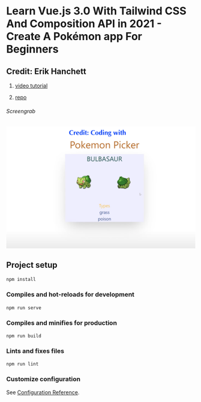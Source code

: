 # Learn Vue.js 3.0 With Tailwind CSS And Composition API in 2021 - Create A Pokémon app For Beginners
## Credit: Erik Hanchett
1. [video tutorial ](https://www.youtube.com/channel/UCshZ3rdoCLjDYuTR_RBubzw)

2. [repo ](https://github.com/ErikCH/PokemonVue.git)

###### Screengrab <br>
![screengrab](./screengrab.png  "Create A Pokémon app For Beginners")



## Project setup
```
npm install
```

### Compiles and hot-reloads for development
```
npm run serve
```

### Compiles and minifies for production
```
npm run build
```

### Lints and fixes files
```
npm run lint
```

### Customize configuration
See [Configuration Reference](https://cli.vuejs.org/config/).
